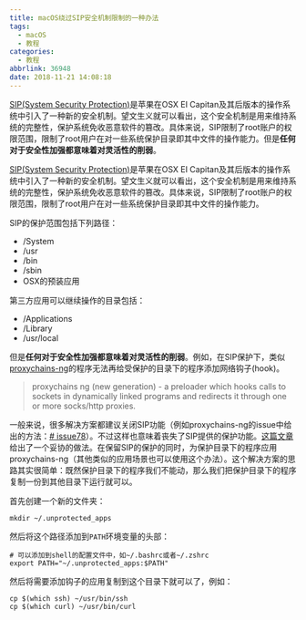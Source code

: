 ```yaml
---
title: macOS绕过SIP安全机制限制的一种办法
tags:
  - macOS
  - 教程
categories:
  - 教程
abbrlink: 36948
date: 2018-11-21 14:08:18
---
```

[SIP(System Security Protection)](https://support.apple.com/en-us/HT204899)是苹果在OSX EI Capitan及其后版本的操作系统中引入了一种新的安全机制。望文生义就可以看出，这个安全机制是用来维持系统的完整性，保护系统免收恶意软件的篡改。具体来说，SIP限制了root账户的权限范围，限制了root用户在对一些系统保护目录即其中文件的操作能力。但是**任何对于安全性加强都意味着对灵活性的削弱**。
<!--less-->
[SIP(System Security Protection)](https://support.apple.com/en-us/HT204899)是苹果在OSX EI Capitan及其后版本的操作系统中引入了一种新的安全机制。望文生义就可以看出，这个安全机制是用来维持系统的完整性，保护系统免收恶意软件的篡改。具体来说，SIP限制了root账户的权限范围，限制了root用户在对一些系统保护目录即其中文件的操作能力。

SIP的保护范围包括下列路径：

- /System
- /usr
- /bin
- /sbin
- OSX的预装应用

第三方应用可以继续操作的目录包括：

- /Applications
- /Library
- /usr/local

但是**任何对于安全性加强都意味着对灵活性的削弱**。例如，在SIP保护下，类似[proxychains-ng](https://github.com/rofl0r/proxychains-ng)的程序无法再给受保护的目录下的程序添加网络钩子(hook)。

> proxychains ng (new generation) - a preloader which hooks calls to sockets in dynamically linked programs and redirects it through one or more socks/http proxies.

一般来说，很多解决方案都建议关闭SIP功能（例如proxychains-ng的issue中给出的方法：[# issue78](https://github.com/rofl0r/proxychains-ng/issues/78)）。不过这样也意味着丧失了SIP提供的保护功能。[这篇文章](https://www.tcdw.net/post/proxychains-with-sip/)给出了一个妥协的做法。在保留SIP的保护的同时，为保护目录下的程序应用proxychains-ng（其他类似的应用场景也可以使用这个办法）。这个解决方案的思路其实很简单：既然保护目录下的程序我们不能动，那么我们把保护目录下的程序复制一份到其他目录下运行就可以。

首先创建一个新的文件夹：

``` shell
mkdir ~/.unprotected_apps
```

然后将这个路径添加到`PATH`环境变量的头部：

``` shell
# 可以添加到shell的配置文件中，如~/.bashrc或者~/.zshrc
export PATH="~/.unprotected_apps:$PATH"
```

然后将需要添加钩子的应用复制到这个目录下就可以了，例如：

``` shell
cp $(which ssh) ~/usr/bin/ssh
cp $(which curl) ~/usr/bin/curl
```